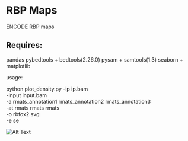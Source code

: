 # RBP Maps #
ENCODE RBP maps

## Requires: ##
pandas
pybedtools + bedtools(2.26.0)
pysam + samtools(1.3)
seaborn + matplotlib

usage:

python plot_density.py -ip ip.bam \
-input input.bam \
-a rmats_annotation1 rmats_annotation2 rmats_annotation3 \
-at rmats rmats rmats \
-o rbfox2.svg \
-e se

![Alt Text](http://cultofthepartyparrot.com/parrots/partyparrot.gif)
